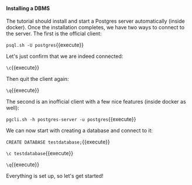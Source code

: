 #### Installing a DBMS

The tutorial should install and start a Postgres server automatically (inside
docker). Once the installation completes, we have two ways to connect to the
server. The first is the official client:

`psql.sh -U postgres`{{execute}}

Let's just confirm that we are indeed connected:

`\c`{{execute}}

Then quit the client again:

`\q`{{execute}}

The second is an inofficial client with a few nice features (inside docker as
well):

`pgcli.sh -h postgres-server -u postgres`{{execute}}

We can now start with creating a database and connect to it:

`CREATE DATABASE testdatabase;`{{execute}}

`\c testdatabase`{{execute}}

`\q`{{execute}}

Everything is set up, so let's get started!
